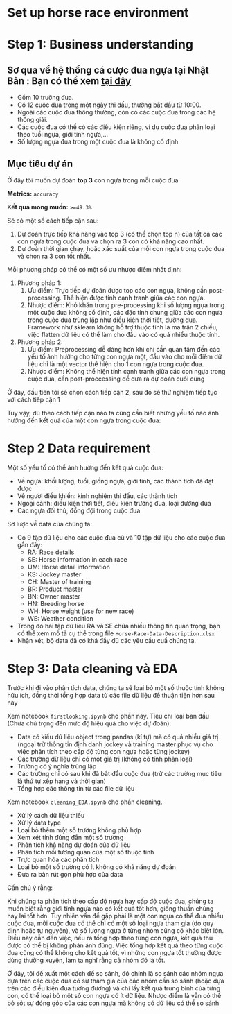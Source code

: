 # **Set up horse race environment**


# **Step 1: Business understanding**
## **Sơ qua về hệ thống cá cược đua ngựa tại Nhật Bản** : Bạn có thể xem [tại đây](https://japanracing.jp/en/racing/go_racing/guide/)
- Gồm 10 trường đua.
- Có 12 cuộc đua trong một ngày thi đấu, thường bắt đầu từ 10:00.
- Ngoài các cuộc đua thông thường, còn có các cuộc đua trong các hệ thống giải.
- Các cuộc đua có thể có các điều kiện riêng, ví dụ cuộc đua phân loại theo tuổi ngựa, giới tính ngựa,...
- Số lượng ngựa đua trong một cuộc đua là không cố định

## **Mục tiêu dự án**
Ở đây tôi muốn dự đoán **top 3** con ngựa trong mỗi cuộc đua

**Metrics:** `accuracy`

**Kết quả mong muốn:** `>=49.3%`

Sẽ có một số cách tiếp cận sau:
1. Dự đoán trực tiếp khả năng vào top 3 (có thể chọn top n) của tất cả các con ngựa trong cuộc đua và chọn ra 3 con có khả năng cao nhất.
2. Dự đoán thời gian chạy, hoặc xác suất của mỗi con ngựa trong cuộc đua và chọn ra 3 con tốt nhất.

Mỗi phương pháp có thể có một số ưu nhược điểm nhất định:
1. Phương pháp 1:
   1. Ưu điểm: Trực tiếp dự đoán được top các con ngựa, không cần post-processing. Thể hiện được tính cạnh tranh giữa các con ngựa.
   2. Nhược điểm: Khó khăn trong pre-processing khi số lượng ngựa trong một cuộc đua không cố định, các đặc tính chung giữa các con ngựa trong cuộc đua trùng lặp như điều kiện thời tiết, đường đua. Framework như sklearn không hỗ trợ thuộc tính là ma trận 2 chiều, việc flatten dữ liệu có thể  làm cho đầu vào có quá nhiều thuộc tính.
2. Phương pháp 2:
   1. Ưu điểm: Preprocessing dễ dàng hơn khi chỉ cần quan tâm đến các yếu tố ảnh hưởng cho từng con ngựa một, đầu vào cho mỗi điểm dữ liệu chỉ là một vector thể hiện cho 1 con ngựa trong cuộc đua.
   2. Nhược điểm: Không thể hiện tính cạnh tranh giữa các con ngựa trong cuộc đua, cần post-proccessing để đưa ra dự đoán cuối cùng

Ở đây, đầu tiên tôi sẽ chọn cách tiếp cận 2, sau đó sẽ thử nghiệm tiếp tục với cách tiếp cận 1

Tuy vậy, dù theo cách tiếp cận nào ta cũng cần biết những yếu tố nào ảnh hưởng đến kết quả của một con ngựa trong cuộc đua:

# **Step 2 Data requirement**

Một số yếu tố có thể ảnh hưởng đến kết quả cuộc đua:
- Về ngựa: khối lượng, tuổi, giống ngựa, giới tính, các thành tích đã đạt được
- Về người điều khiển: kinh nghiệm thi đấu, các thành tích
- Ngoại cảnh: điều kiện thời tiết, điều kiện trường đua, loại đường đua
- Các ngựa đối thủ, đồng đội trong cuộc đua

Sơ lược về data của chúng ta:
- Có 9 tập dữ liệu cho các cuộc đua cũ và 10 tập dữ liệu cho các cuộc đua gần đây:
  - RA: Race details
  - SE: Horse information in each race
  - UM: Horse detail information
  - KS: Jockey master
  - CH: Master of training
  - BR: Product master
  - BN: Owner master
  - HN: Breeding horse
  - WH: Horse weight (use for new race)
  - WE: Weather condition
- Trong đó hai tập dữ liệu RA và SE chứa nhiều thông tin quan trọng, bạn có thể xem mô tả cụ thể trong file `Horse-Race-Data-Description.xlsx`
- Nhận xét, bộ data đã có khá đầy đủ các yêu cầu cuẩ chúng ta.

# Step 3: Data cleaning và EDA

Trước khi đi vào phân tích data, chúng ta sẽ loại bỏ một số thuộc tính không hữu ích, đồng thời tổng hợp data từ các file dữ liệu để thuận tiện hơn sau này

Xem notebook `firstlooking.ipynb` cho phần này. Tiêu chí loại ban đầu (Chưa chú trọng đến mức độ hiệu quả cho việc dự đoán):
- Data có kiểu dữ liệu object trong pandas (kí tự) mà có quá nhiều giá trị (ngoại trừ thông tin định danh jockey và training master phục vụ cho việc phân tích theo cấp độ từng con ngựa hoặc từng jockey)
- Các trường dữ liệu chỉ có một giá trị (không có tính phân loại)
- Trường có ý nghĩa trùng lặp
- Các trường chỉ có sau khi đã bắt đầu cuộc đua (trừ các trường mục tiêu là thứ tự xếp hạng và thời gian)
- Tổng hợp các thông tin từ các file dữ liệu
  
Xem notebook `cleaning_EDA.ipynb` cho phần cleaning.
- Xử lý cách dữ liệu thiếu
- Xử lý data type
- Loại bỏ thêm một số trường không phù hợp
- Xem xét tính đúng đắn một số trường
- Phân tích khả năng dự đoán của dữ liệu
- Phân tích mối tương quan của một số thuộc tính
- Trực quan hóa các phân tích
- Loại bỏ một số trường có ít không có khả năng dự đoán
- Đưa ra bản rút gọn phù hợp của data

Cần chú ý rằng:

Khi chúng ta phân tích theo cấp độ ngựa hay cấp độ cuộc đua, chúng ta muốn biết rằng giới tính ngựa nào có kết quả tốt hơn, giống thuần chủng hay lai tốt hơn. Tuy nhiên vấn đề gặp phải là một con ngựa có thể đua nhiều cuộc đua, mỗi cuộc đua có thể chỉ có một số loại ngựa tham gia (do quy định hoặc tự nguyện), và số lượng ngựa ở từng nhóm cũng có khác biệt lớn. Điều này dẫn đến việc, nếu ra tổng hợp theo từng con ngựa, kết quả thu được có thể bị không phản ánh đúng. Việc tổng hợp kết quả theo từng cuộc đua cũng có thể  không cho kết quả tốt, vì những con ngựa tốt thường được dùng thường xuyên, làm ta nghĩ rằng cả nhóm đó là tốt.

Ở đây, tôi đề xuất một cách để so sánh, đó chính là so sánh các nhóm ngựa dựa trên các cuộc đua có sự tham gia của các nhóm cần so sánh (hoặc dựa trên các điều kiện đua tương đương) và chỉ lấy kết quả trung bình của từng con, có thể loại bỏ một số con ngựa có ít dữ liệu. Nhược điểm là vẫn có thể bỏ sót sự đóng góp của các con ngựa mà không có dữ liệu có thể so sánh
